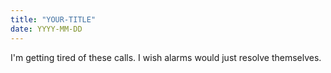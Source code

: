 ```yaml
---
title: "YOUR-TITLE"
date: YYYY-MM-DD
---
```


I'm getting tired of these calls.  I wish alarms would just resolve themselves.
